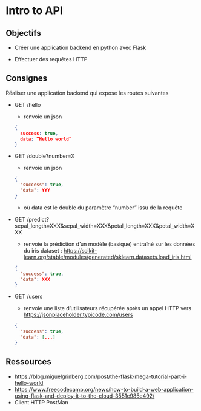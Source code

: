 # Intro to API

## Objectifs

- Créer une application backend en python avec Flask

* Effectuer des requêtes HTTP

## Consignes

Réaliser une application backend qui expose les routes suivantes

- GET /hello
  - renvoie un json
  ```json
  {
    success: true,
    data: “Hello world”
  }
  ```
- GET /double?number=X

  - renvoie un json

  ```json
  {
    "success": true,
    "data": YYY
  }
  ```

  - où data est le double du paramètre “number” issu de la requête

- GET /predict?sepal_length=XXX&sepal_width=XXX&petal_length=XXX&petal_width=XXX

  - renvoie la prédiction d’un modèle (basique) entraîné sur les données du iris dataset : https://scikit-learn.org/stable/modules/generated/sklearn.datasets.load_iris.html

  ```json
  {
    "success": true,
    "data": XXX
  }
  ```

- GET /users

  - renvoie une liste d’utilisateurs récupérée après un appel HTTP vers https://jsonplaceholder.typicode.com/users

  ```json
  {
    "success": true,
    "data": [...]
  }
  ```

## Ressources

- https://blog.miguelgrinberg.com/post/the-flask-mega-tutorial-part-i-hello-world
- https://www.freecodecamp.org/news/how-to-build-a-web-application-using-flask-and-deploy-it-to-the-cloud-3551c985e492/
- Client HTTP PostMan
